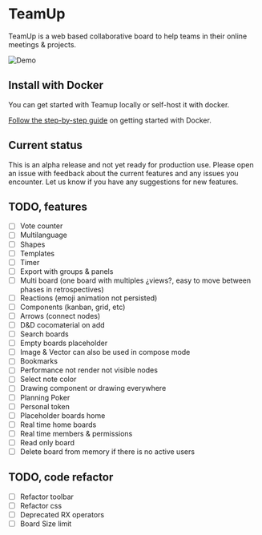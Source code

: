 # TeamUp

TeamUp is a web based collaborative board to help teams in their online meetings & projects.

![Demo](https://github.com/juanfran/team-up/blob/main/resources/demo-teamup-new.gif)

## Install with Docker

You can get started with Teamup locally or self-host it with docker.

[Follow the step-by-step guide](./INSTALL.md) on getting started with Docker.

## Current status

This is an alpha release and not yet ready for production use. Please open an issue with feedback about the current features and any issues you encounter. Let us know if you have any suggestions for new features.

## TODO, features

- [ ] Vote counter
- [ ] Multilanguage
- [ ] Shapes
- [ ] Templates
- [ ] Timer
- [ ] Export with groups & panels
- [ ] Multi board (one board with multiples ¿views?, easy to move between phases in retrospectives)
- [ ] Reactions (emoji animation not persisted)
- [ ] Components (kanban, grid, etc)
- [ ] Arrows (connect nodes)
- [ ] D&D cocomaterial on add
- [ ] Search boards
- [ ] Empty boards placeholder
- [ ] Image & Vector can also be used in compose mode
- [ ] Bookmarks
- [ ] Performance not render not visible nodes
- [ ] Select note color
- [ ] Drawing component or drawing everywhere
- [ ] Planning Poker
- [ ] Personal token
- [ ] Placeholder boards home
- [ ] Real time home boards
- [ ] Real time members & permissions
- [ ] Read only board
- [ ] Delete board from memory if there is no active users

## TODO, code refactor

- [ ] Refactor toolbar
- [ ] Refactor css
- [ ] Deprecated RX operators
- [ ] Board Size limit

